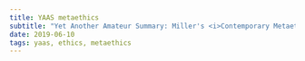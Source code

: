 ```yaml
---
title: YAAS metaethics
subtitle: "Yet Another Amateur Summary: Miller's <i>Contemporary Metaethics</i>"
date: 2019-06-10
tags: yaas, ethics, metaethics
---
```

